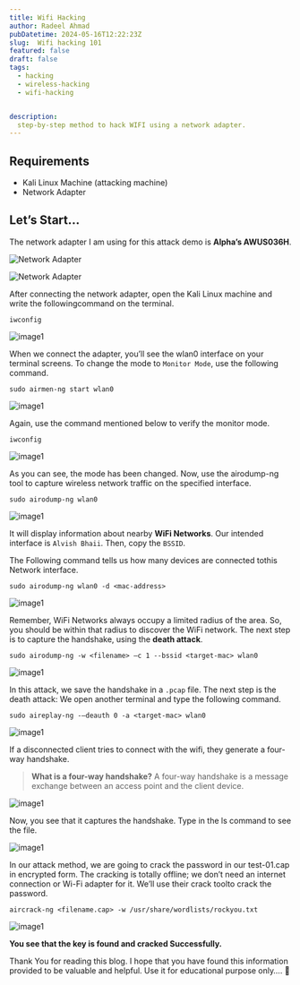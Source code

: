 ```yaml
---
title: Wifi Hacking
author: Radeel Ahmad
pubDatetime: 2024-05-16T12:22:23Z
slug:  Wifi hacking 101
featured: false
draft: false
tags:
  - hacking
  - wireless-hacking
  - wifi-hacking


description:
  step-by-step method to hack WIFI using a network adapter.
---
```


## Requirements
- Kali Linux Machine (attacking machine)
- Network Adapter

## Let’s Start…

The network adapter I am using for this attack demo is **Alpha’s AWUS036H**.

![Network Adapter](https://raw.githubusercontent.com/RadeelAhmad/my-portfolio/main/src/content/blog/Images/WH-1.jpg)

<img src="https://raw.githubusercontent.com/RadeelAhmad/my-portfolio/main/src/content/blog/Images/WH-1.jpg" alt="Network Adapter">

After connecting the network adapter, open the Kali Linux machine and write the followingcommand on the terminal.

```code
iwconfig
```

![image1](https://github.com/RadeelAhmad/my-portfolio/blob/main/src/content/blog/Images/WH-2.png)

When we connect the adapter, you’ll see the wlan0 interface on your terminal screens. To change the mode to `Monitor Mode`, use the following command.

```code
sudo airmen-ng start wlan0 
```

![image1](https://github.com/RadeelAhmad/my-portfolio/blob/main/src/content/blog/Images/WH-3.png)

Again, use the command mentioned below to verify the monitor mode.

```code
iwconfig
```

![image1](https://github.com/RadeelAhmad/my-portfolio/blob/main/src/content/blog/Images/WH-4.png)

As you can see, the mode has been changed. Now, use the airodump-ng tool to capture wireless network traffic on the specified interface.

```code
sudo airodump-ng wlan0
```

![image1](https://github.com/RadeelAhmad/my-portfolio/blob/main/src/content/blog/Images/WH-5.png)

It will display information about nearby **WiFi Networks**. Our intended interface is `Alvish Bhaii`. Then, copy the `BSSID`.

The Following command tells us how many devices are connected tothis Network interface.

```code
sudo airodump-ng wlan0 -d <mac-address>
```

![image1](https://github.com/RadeelAhmad/my-portfolio/blob/main/src/content/blog/Images/WH-6.png)

Remember, WiFi Networks always occupy a limited radius of the area. So, you should be within that radius to discover the WiFi network. The next step is to capture the handshake, using the **death attack**.

```code
sudo airodump-ng -w <filename> –c 1 --bssid <target-mac> wlan0
```

![image1](https://github.com/RadeelAhmad/my-portfolio/blob/main/src/content/blog/Images/WH-7.png)

In this attack, we save the handshake in a `.pcap` file. The next step is the death attack: We open another terminal and type the following command.

```code
sudo aireplay-ng -–deauth 0 -a <target-mac> wlan0
```

![image1](https://github.com/RadeelAhmad/my-portfolio/blob/main/src/content/blog/Images/WH-8.png)

If a disconnected client tries to connect with the wifi, they generate a four-way handshake.

> **What is a four-way handshake?**
A four-way handshake is a message exchange between an access point and the client device.

![image1](https://github.com/RadeelAhmad/my-portfolio/blob/main/src/content/blog/Images/WH-9.png)

Now, you see that it captures the handshake. Type in the ls command to see the file.

![image1](https://github.com/RadeelAhmad/my-portfolio/blob/main/src/content/blog/Images/WH-10.png)

In our attack method, we are going to crack the password in our test-01.cap in encrypted form. The cracking is totally offline; we don’t need an internet connection or Wi-Fi adapter for it. We’ll use their crack toolto crack the password.

```code
aircrack-ng <filename.cap> -w /usr/share/wordlists/rockyou.txt
```

![image1](https://github.com/RadeelAhmad/my-portfolio/blob/main/src/content/blog/Images/WH-11.png)

**You see that the key is found and cracked Successfully.**

Thank You for reading this blog. I hope that you have found this information provided to be valuable and helpful. Use it for educational purpose only…. 🙂
